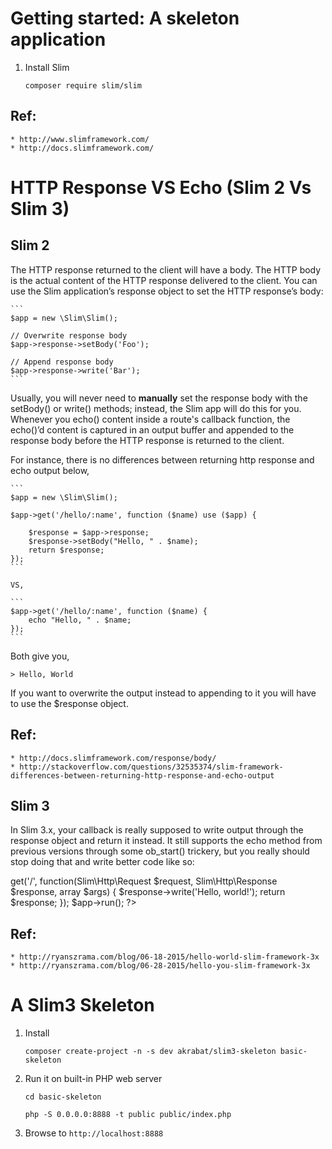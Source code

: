# Getting started: A skeleton application

1. Install Slim

    `composer require slim/slim`

## Ref:

    * http://www.slimframework.com/
    * http://docs.slimframework.com/

# HTTP Response VS Echo (Slim 2 Vs Slim 3)

## Slim 2

The HTTP response returned to the client will have a body. The HTTP body is the actual content of the HTTP response delivered to the client. You can use the Slim application’s response object to set the HTTP response’s body:

    ```
    $app = new \Slim\Slim();

    // Overwrite response body
    $app->response->setBody('Foo');

    // Append response body
    $app->response->write('Bar');
    ```

Usually, you will never need to **manually** set the response body with the setBody() or write() methods; instead, the Slim app will do this for you. Whenever you echo() content inside a route's callback function, the echo()’d content is captured in an output buffer and appended to the response body before the HTTP response is returned to the client.

For instance, there is no differences between returning http response and echo output below,

    ```
    $app = new \Slim\Slim();

    $app->get('/hello/:name', function ($name) use ($app) {

        $response = $app->response;
        $response->setBody("Hello, " . $name);
        return $response;
    });
    ```

    VS,

    ```
    $app->get('/hello/:name', function ($name) {
        echo "Hello, " . $name;
    });
    ```

Both give you,

    > Hello, World

If you want to overwrite the output instead to appending to it you will have to use the $response object.


## Ref:

    * http://docs.slimframework.com/response/body/
    * http://stackoverflow.com/questions/32535374/slim-framework-differences-between-returning-http-response-and-echo-output

## Slim 3

In Slim 3.x, your callback is really supposed to write output through the response object and return it instead. It still supports the echo method from previous versions through some ob_start() trickery, but you really should stop doing that and write better code like so:

<?php
require 'vendor/autoload.php';

$app = new \Slim\App();

$app->get('/', function(Slim\Http\Request $request, Slim\Http\Response $response, array $args) {
    $response->write('Hello, world!');
    return $response;
});

$app->run();
?>

## Ref:

    * http://ryanszrama.com/blog/06-18-2015/hello-world-slim-framework-3x
    * http://ryanszrama.com/blog/06-28-2015/hello-you-slim-framework-3x

# A Slim3 Skeleton

1. Install

    `composer create-project -n -s dev akrabat/slim3-skeleton basic-skeleton`

2. Run it on built-in PHP web server

    `cd basic-skeleton`

    `php -S 0.0.0.0:8888 -t public public/index.php`

3. Browse to `http://localhost:8888`
